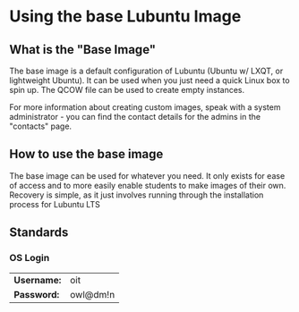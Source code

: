 # Using the base Lubuntu Image

## What is the "Base Image"
The base image is a default configuration of Lubuntu (Ubuntu w/ LXQT, or lightweight Ubuntu). It can be used when you just need a quick Linux box to spin up. The QCOW file can be used to create empty instances.

For more information about creating custom images, speak with a system administrator - you can find the contact details for the admins in the "contacts" page.

## How to use the base image
The base image can be used for whatever you need. It only exists for ease of access and to more easily enable students to make images of their own. Recovery is simple, as it just involves running through the installation process for Lubuntu LTS

## Standards
### OS Login 
|               |          |
|---------------|----------|
| **Username:** | oit      |
| **Password:** | owl@dm!n |  